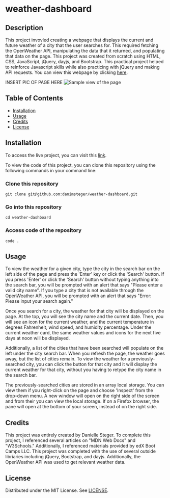 # weather-dashboard

## Description

This project invovled creating a webpage that displays the current and future weather of a city that the user searches for. This required fetching the OpenWeather API, manipulating the data that it returned, and populating that data on the page. This project was created from scratch using HTML, CSS, JavaScript, jQuery, dayjs, and Bootstrap. This practical project helped to reinforce Javascript skills while also practicing with jQuery and making API requests. You can view this webpage by clicking [here](https://danimsteger.github.io/weather-dashboard/).

INSERT PIC OF PAGE HERE
![Sample view of the page](/assets/images/dark-form.png)

## Table of Contents

- [Installation](#installation)
- [Usage](#usage)
- [Credits](#credits)
- [License](#license)

## Installation

To access the live project, you can visit this [link](https://danimsteger.github.io/weather-dashboard/).

To view the code of this project, you can clone this repository using the following commands in your command line:

### Clone this repository

```
git clone git@github.com:danimsteger/weather-dashboard.git
```

### Go into this repository

```
cd weather-dashboard
```

### Access code of the repository

```
code .
```

## Usage

To view the weather for a given city, type the city in the search bar on the left side of the page and press the 'Enter' key or click the 'Search' button. If you press 'Enter' or click the 'Search' button without typing anything into the search bar, you will be prompted with an alert that says "Please enter a valid city name". If you type a city that is not available through the OpenWeather API, you will be prompted with an alert that says "Error: Please input your search again."

Once you search for a city, the weather for that city will be displayed on the page. At the top, you will see the city name and the current date. Then, you will see an icon for the current weather, and the current temperature in degrees Fahrenheit, wind speed, and humidity percentage. Under the current weather card, the same weather values and icons for the next five days at noon will be displayed.

Additionally, a list of the cities that have been searched will populate on the left under the city search bar. When you refresh the page, the weather goes away, but the list of cities remain. To view the weather for a previously-searched city, you can click the button for that city and it will display the current weather for that city, without you having to retype the city name in the search bar.

The previously-searched cities are stored in an array local storage. You can view them if you right-click on the page and choose 'Inspect' from the drop-down menu. A new window will open on the right side of the screen and from their you can view the local storage. If on a Firefox browser, the pane will open at the bottom of your screen, instead of on the right side.

## Credits

This project was entirely created by Danielle Steger. To complete this project, I referenced several articles on "MDN Web Docs" and "W3Schools." Additionally, I referenced materials provided by edX Boot Camps LLC. This project was completed with the use of several outside libriaries including jQuery, Bootstrap, and dayjs. Additionally, the OpenWeather API was used to get relevant weather data.

## License

Distributed under the MIT License. See [LICENSE](LICENSE).

